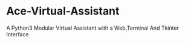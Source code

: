# Ace-Virtual-Assistant
A Python3 Modular Virtual Assistant with a Web,Terminal And Tkinter Interface
